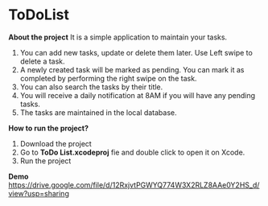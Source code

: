 # ToDoList

**About the project**
It is a simple application to maintain your tasks.
1. You can add new tasks, update or delete them later. Use Left swipe to delete a task.
2. A newly created task will be marked as pending. You can mark it as completed by performing the right swipe on the task.
3. You can also search the tasks by their title.
4. You will receive a daily notification at 8AM if you will have any pending tasks.
5. The tasks are maintained in the local database.

**How to run the project?**
1. Download the project
2. Go to **ToDo List.xcodeproj** fie and double click to open it on Xcode.
3. Run the project

**Demo**
https://drive.google.com/file/d/12RxjvtPGWYQ774W3X2RLZ8AAe0Y2HS_d/view?usp=sharing


